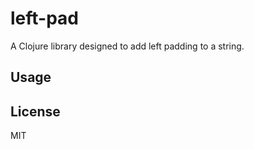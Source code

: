 # left-pad

A Clojure library designed to add left padding to a string.

## Usage



## License

MIT
